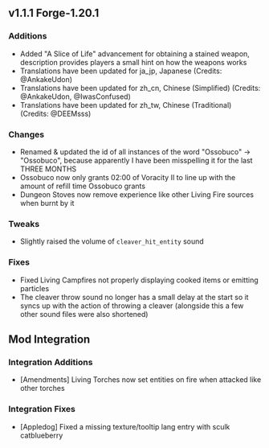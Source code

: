 ## v1.1.1 Forge-1.20.1

### Additions
- Added "A Slice of Life" advancement for obtaining a stained weapon, description provides players a small hint
on how the weapons works
- Translations have been updated for ja_jp, Japanese (Credits: @AnkakeUdon)
- Translations have been updated for zh_cn, Chinese (Simplified) (Credits: @AnkakeUdon, @IwasConfused)
- Translations have been updated for zh_tw, Chinese (Traditional) (Credits: @DEEMsss)

### Changes
- Renamed & updated the id of all instances of the word "Ossobuco" -> "Ossobuco", because apparently I have been 
misspelling it for the last THREE MONTHS
- Ossobuco now only grants 02:00 of Voracity II to line up with the amount of refill time Ossobuco grants
- Dungeon Stoves now remove experience like other Living Fire sources when burnt by it

### Tweaks
- Slightly raised the volume of `cleaver_hit_entity` sound

### Fixes
- Fixed Living Campfires not properly displaying cooked items or emitting particles
- The cleaver throw sound no longer has a small delay at the start so it syncs up with the action of throwing a 
cleaver (alongside this a few other sound files were also shortened)

## Mod Integration
### Integration Additions
- [Amendments] Living Torches now set entities on fire when attacked like other torches

### Integration Fixes
- [Appledog] Fixed a missing texture/tooltip lang entry with sculk catblueberry